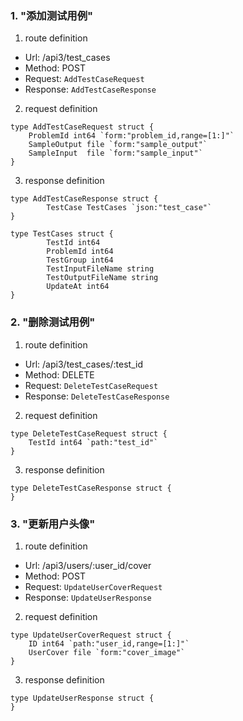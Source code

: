 ### 1. "添加测试用例"

1. route definition

- Url: /api3/test_cases
- Method: POST
- Request: `AddTestCaseRequest`
- Response: `AddTestCaseResponse`

2. request definition



```golang
type AddTestCaseRequest struct {
	ProblemId int64 `form:"problem_id,range=[1:]"`
	SampleOutput file `form:"sample_output"`
	SampleInput  file `form:"sample_input"`
}
```


3. response definition



```golang
type AddTestCaseResponse struct {
        TestCase TestCases `json:"test_case"`
}

type TestCases struct {
        TestId int64
        ProblemId int64
        TestGroup int64
        TestInputFileName string
        TestOutputFileName string
        UpdateAt int64
}
```

### 2. "删除测试用例"

1. route definition

- Url: /api3/test_cases/:test_id
- Method: DELETE
- Request: `DeleteTestCaseRequest`
- Response: `DeleteTestCaseResponse`

2. request definition



```golang
type DeleteTestCaseRequest struct {
	TestId int64 `path:"test_id"`
}
```


3. response definition



```golang
type DeleteTestCaseResponse struct {
}
```

### 3. "更新用户头像"

1. route definition

- Url: /api3/users/:user_id/cover
- Method: POST
- Request: `UpdateUserCoverRequest`
- Response: `UpdateUserResponse`

2. request definition



```golang
type UpdateUserCoverRequest struct {
	ID int64 `path:"user_id,range=[1:]"`
	UserCover file `form:"cover_image"`
}
```


3. response definition



```golang
type UpdateUserResponse struct {
}
```

